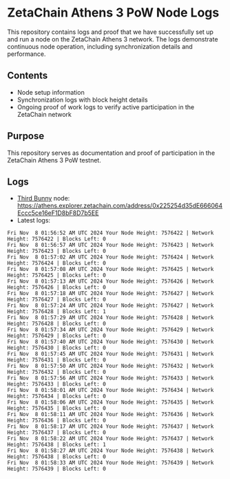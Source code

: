 # ZetaChain Athens 3 PoW Node Logs
This repository contains logs and proof that we have successfully set up and run a node on the ZetaChain Athens 3 network. The logs demonstrate continuous node operation, including synchronization details and performance.

## Contents
- Node setup information
- Synchronization logs with block height details
- Ongoing proof of work logs to verify active participation in the ZetaChain network

## Purpose
This repository serves as documentation and proof of participation in the ZetaChain Athens 3 PoW testnet.

## Logs

- [Third Bunny](https://thirdbunny.xyz/) node: https://athens.explorer.zetachain.com/address/0x225254d35dE666064Eccc5ce16eF1D8bF8D7b5EE
- Latest logs:
```
Fri Nov  8 01:56:52 AM UTC 2024 Your Node Height: 7576422 | Network Height: 7576422 | Blocks Left: 0
Fri Nov  8 01:56:57 AM UTC 2024 Your Node Height: 7576423 | Network Height: 7576423 | Blocks Left: 0
Fri Nov  8 01:57:02 AM UTC 2024 Your Node Height: 7576424 | Network Height: 7576424 | Blocks Left: 0
Fri Nov  8 01:57:08 AM UTC 2024 Your Node Height: 7576425 | Network Height: 7576425 | Blocks Left: 0
Fri Nov  8 01:57:13 AM UTC 2024 Your Node Height: 7576426 | Network Height: 7576426 | Blocks Left: 0
Fri Nov  8 01:57:18 AM UTC 2024 Your Node Height: 7576427 | Network Height: 7576427 | Blocks Left: 0
Fri Nov  8 01:57:24 AM UTC 2024 Your Node Height: 7576427 | Network Height: 7576428 | Blocks Left: 1
Fri Nov  8 01:57:29 AM UTC 2024 Your Node Height: 7576428 | Network Height: 7576428 | Blocks Left: 0
Fri Nov  8 01:57:34 AM UTC 2024 Your Node Height: 7576429 | Network Height: 7576429 | Blocks Left: 0
Fri Nov  8 01:57:40 AM UTC 2024 Your Node Height: 7576430 | Network Height: 7576430 | Blocks Left: 0
Fri Nov  8 01:57:45 AM UTC 2024 Your Node Height: 7576431 | Network Height: 7576431 | Blocks Left: 0
Fri Nov  8 01:57:50 AM UTC 2024 Your Node Height: 7576432 | Network Height: 7576432 | Blocks Left: 0
Fri Nov  8 01:57:56 AM UTC 2024 Your Node Height: 7576433 | Network Height: 7576433 | Blocks Left: 0
Fri Nov  8 01:58:01 AM UTC 2024 Your Node Height: 7576434 | Network Height: 7576434 | Blocks Left: 0
Fri Nov  8 01:58:06 AM UTC 2024 Your Node Height: 7576435 | Network Height: 7576435 | Blocks Left: 0
Fri Nov  8 01:58:11 AM UTC 2024 Your Node Height: 7576436 | Network Height: 7576436 | Blocks Left: 0
Fri Nov  8 01:58:17 AM UTC 2024 Your Node Height: 7576437 | Network Height: 7576437 | Blocks Left: 0
Fri Nov  8 01:58:22 AM UTC 2024 Your Node Height: 7576437 | Network Height: 7576438 | Blocks Left: 1
Fri Nov  8 01:58:27 AM UTC 2024 Your Node Height: 7576438 | Network Height: 7576438 | Blocks Left: 0
Fri Nov  8 01:58:33 AM UTC 2024 Your Node Height: 7576439 | Network Height: 7576439 | Blocks Left: 0
```
